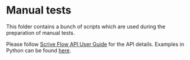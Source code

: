 # Manual tests
This folder contains a bunch of scripts which are used during the preparation of manual tests.

Please follow [Scrive Flow API User Guide](https://github.com/scrive/kontrakcja/blob/master/backend/flow/docs/flow-api-guide.md)
for the API details. Examples in Python can be found [here](https://github.com/scrive/kontrakcja/blob/master/backend/flow/docs/flow_example.py).
